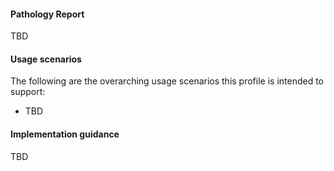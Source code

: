 #### Pathology Report
TBD

#### Usage scenarios
The following are the overarching usage scenarios this profile is intended to support:
* TBD

#### Implementation guidance
TBD
